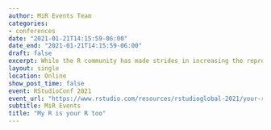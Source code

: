 ```yaml
---
author: MiR Events Team
categories:
- conferences
date: "2021-01-21T14:15:59-06:00"
date_end: "2021-01-21T14:15:59-06:00"
draft: false
excerpt: While the R community has made strides in increasing the representation and participation for women and users from underrepresented regions, there are still members of the R community that have expressed desires for a more inclusive space in addition to these strides. In addition, there are unique challenges that underrepresented R users experience in their respective workspaces or academic environments. In late February of 2020, Danielle Smalls-Perkins and Dorris Scott created Mi-R (Minorities in R) as a result of their various experiences both in and outside the R community. The purpose of this talk is to reflect on the challenges, highlights, and future directions of the first six months since the creation of Mi-R.
layout: single
location: Online
show_post_time: false
event: RStudioConf 2021
event_url: "https://www.rstudio.com/resources/rstudioglobal-2021/your-r-is-my-r-too-reflections-on-creating-the-mi-r-community/"
subtitle: MiR Events
title: "My R is your R too"
---
```

